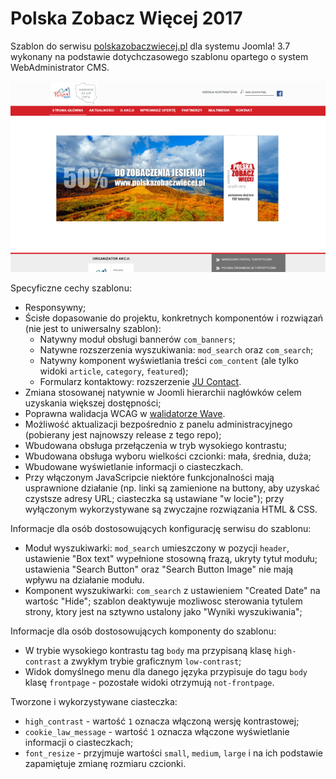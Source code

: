 # Polska Zobacz Więcej 2017
Szablon do serwisu [polskazobaczwiecej.pl][1] dla systemu Joomla! 3.7 wykonany na podstawie dotychczasowego szablonu opartego o system WebAdministrator CMS.

![Podgląd szablonu](template_preview.png)

Specyficzne cechy szablonu:
* Responsywny;
* Ścisłe dopasowanie do projektu, konkretnych komponentów i rozwiązań (nie jest to uniwersalny szablon):
  * Natywny moduł obsługi bannerów `com_banners`;
  * Natywne rozszerzenia wyszukiwania: `mod_search` oraz `com_search`;
  * Natywny komponent wyświetlania treści `com_content` (ale tylko widoki `article`, `category`, `featured`);
  * Formularz kontaktowy: rozszerzenie [JU Contact][2].
* Zmiana stosowanej natywnie w Joomli hierarchii nagłówków celem uzyskania większej dostępności;
* Poprawna walidacja WCAG w [walidatorze Wave][3].
* Możliwość aktualizacji bezpośrednio z panelu administracyjnego (pobierany jest najnowszy release z tego repo);
* Wbudowana obsługa przełączenia w tryb wysokiego kontrastu;
* Wbudowana obsługa wyboru wielkości czcionki: mała, średnia, duża;
* Wbudowane wyświetlanie informacji o ciasteczkach.
* Przy włączonym JavaScripcie niektóre funkcjonalności mają usprawnione działanie (np. linki są zamienione na buttony, aby uzyskać czystsze adresy URL; ciasteczka są ustawiane "w locie"); przy wyłączonym wykorzystywane są zwyczajne rozwiązania HTML & CSS.

Informacje dla osób dostosowujących konfigurację serwisu do szablonu:
* Moduł wyszukiwarki: `mod_search` umieszczony w pozycji `header`, ustawienie "Box text" wypełnione stosowną frazą, ukryty tytuł modułu; ustawienia "Search Button" oraz "Search Button Image" nie mają wpływu na działanie modułu.
* Komponent wyszukiwarki: `com_search` z ustawieniem "Created Date" na wartośc "Hide"; szablon deaktywuje mozliwosc sterowania tytulem strony, ktory jest na sztywno ustalony jako "Wyniki wyszukiwania";

Informacje dla osób dostosowujących komponenty do szablonu:
* W trybie wysokiego kontrastu tag `body` ma przypisaną klasę `high-contrast` a zwykłym trybie graficznym `low-contrast`;
* Widok domyślnego menu dla danego języka przypisuje do tagu `body` klasę `frontpage` - pozostałe widoki otrzymują `not-frontpage`.

Tworzone i wykorzystywane ciasteczka:
* `high_contrast` - wartość `1` oznacza włączoną wersję kontrastowej;
* `cookie_law_message` - wartość `1` oznacza włączone wyświetlanie informacji o ciasteczkach;
* `font_resize` - przyjmuje wartości `small`, `medium`, `large` i na ich podstawie zapamiętuje zmianę rozmiaru czcionki.

[1]:http://www.polskazobaczwiecej.pl
[2]:https://extensions.joomla.org/extension/contacts-and-feedback/contact-forms/ju-contact/
[3]:http://wave.webaim.org
